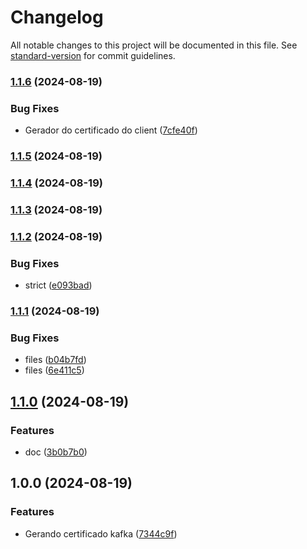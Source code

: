 # Changelog

All notable changes to this project will be documented in this file. See [standard-version](https://github.com/conventional-changelog/standard-version) for commit guidelines.

### [1.1.6](https://github.com/BuuhV-Projects/kafka-certificates-generator/compare/v1.1.5...v1.1.6) (2024-08-19)


### Bug Fixes

* Gerador do certificado do client ([7cfe40f](https://github.com/BuuhV-Projects/kafka-certificates-generator/commit/7cfe40f94175837607f131d2d5784ad85c2f624a))

### [1.1.5](https://github.com/BuuhV-Projects/kafka-certificates-generator/compare/v1.1.4...v1.1.5) (2024-08-19)

### [1.1.4](https://github.com/BuuhV-Projects/kafka-certificates-generator/compare/v1.1.3...v1.1.4) (2024-08-19)

### [1.1.3](https://github.com/BuuhV-Projects/kafka-certificates-generator/compare/v1.1.2...v1.1.3) (2024-08-19)

### [1.1.2](https://github.com/BuuhV-Projects/kafka-certificates-generator/compare/v1.1.1...v1.1.2) (2024-08-19)


### Bug Fixes

* strict ([e093bad](https://github.com/BuuhV-Projects/kafka-certificates-generator/commit/e093bad87b0a65ec2a159aafed7fc6a2ae9e558e))

### [1.1.1](https://github.com/BuuhV-Projects/kafka-certificates-generator/compare/v1.1.0...v1.1.1) (2024-08-19)


### Bug Fixes

* files ([b04b7fd](https://github.com/BuuhV-Projects/kafka-certificates-generator/commit/b04b7fdfe34da91a44f90f3f5437ce21463a0742))
* files ([6e411c5](https://github.com/BuuhV-Projects/kafka-certificates-generator/commit/6e411c5d1a330eceb525b07a4ee6455d5df73e72))

## [1.1.0](https://github.com/BuuhV-Projects/kafka-certificates-generator/compare/v1.0.0...v1.1.0) (2024-08-19)


### Features

* doc ([3b0b7b0](https://github.com/BuuhV-Projects/kafka-certificates-generator/commit/3b0b7b05386fb4f96ff7e9d08f347986d610c629))

## 1.0.0 (2024-08-19)


### Features

* Gerando certificado kafka ([7344c9f](https://github.com/BuuhV-Projects/kafka-certificates-generator/commit/7344c9fce66351075965432939aa45723f190507))
